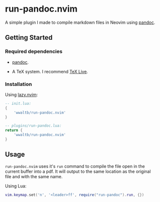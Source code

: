 # run-pandoc.nvim

A simple plugin I made to compile markdown files in Neovim using
[pandoc](https://github.com/jgm/pandoc).

## Getting Started

### Required dependencies

- [pandoc](https://github.com/jgm/pandoc).

- A TeX system. I recommend [TeX Live](https://tug.org/texlive/).

### Installation

Using [lazy.nvim](https://github.com/folke/lazy.nvim):

```lua
-- init.lua:
{
    'wwaltb/run-pandoc.nvim'
}

-- plugins/run-pandoc.lua:
return {
    'wwaltb/run-pandoc.nvim'
}
```

## Usage

`run-pandoc.nvim` uses it's `run` command to compile the file open in the
current buffer into a pdf. It will output to the same location as the original
file and with the same name.

Using Lua:

```lua
vim.keymap.set('n', '<leader>ff', require("run-pandoc").run, {})
```

